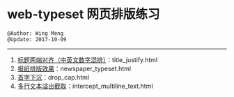 # web-typeset 网页排版练习
    @Author: Wing Meng
    @Update: 2017-10-09
---
1. [标题两端对齐（中英文数字混排）](https://wingmeng.github.io/web-typeset/title_justify.html)：title_justify.html
1. [报纸排版效果](https://wingmeng.github.io/web-typeset/newspaper_typeset.html)：newspaper_typeset.html
1. [首字下沉](https://wingmeng.github.io/web-typeset/drop_cap.html)：drop_cap.html
1. [多行文本溢出截取](https://wingmeng.github.io/web-typeset/intercept_multiline_text.html)：intercept_multiline_text.html
